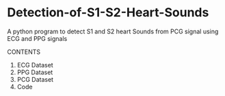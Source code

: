 # Detection-of-S1-S2-Heart-Sounds
A python program to detect S1 and S2 heart Sounds from PCG signal using ECG and PPG signals

CONTENTS
1. ECG Dataset
2. PPG Dataset
3. PCG Dataset
4. Code
